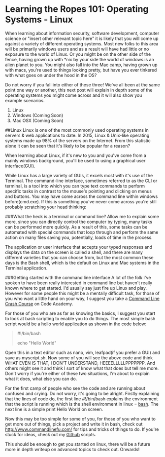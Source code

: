 # Learning the Ropes 101: Operating Systems - Linux
When learning about information security, software development, computer science or "insert other relevant topic here" it is likely that you will come up against a variety of different operating systems. Most new folks to this area will be primarily windows users and as a result will have had little or no exposure to the world of Linux. Or you might be on the other side of the fence, having grown up with *nix by your side the world of windows is an alien planet to you. You might also fall into the Mac camp, having grown up with macs, you're used to things looking pretty, but have you ever tinkered with what goes on under the hood in the OS?

Do not worry if you fall into either of these three! We've all been at the same point one way or another, this next post will explain in depth some of the operating systems you might come across and it will also show you example scenarios.

 1. Linux
 2. Windows (Coming Soon)
 3. Mac OSX (Coming Soon)

##Linux
Linux is one of the most commonly used operating systems in servers & web applications to date. In 2015, Linux & Unix-like operating systems made up 98% of the servers on the Internet. From this statistic alone it can be seen that it's likely to be popular for a reason?

When learning about Linux, if it's new to you and you've come from a mainly windows background, you'll be used to using a graphical user interface(GUI). 

While Linux has a large variety of GUIs, it excels most with it's use of the Terminal. The command-line interface, sometimes referred to as the CLI or terminal, is a tool into which you can type text commands to perform specific tasks in contrast to the mouse's pointing and clicking on menus and buttons. You may have come across the command line within windows before(cmd.exe). If this is something you've never come across you're still probably scratching your head thinking:

###What the heck is a terminal or command line?
Allow me to explain some more, since you can directly control the computer by typing, many tasks can be performed more quickly. As a result of this, some tasks can be automated with special commands that loop through and perform the same action on many files saving you, potentially, loads of time in the process.

The application or user interface that accepts your typed responses and displays the data on the screen is called a shell, and there are many different varieties that you can choose from, but the most common these days is the Bash shell, which is the default on Linux and Mac systems in the Terminal application. 

###Getting started with the command line interface
A lot of the folk I've spoken to have been really interested in command line but haven't really known where to get started. I'd usually say just fire up Linux and play. However for some people this might be a mentally difficult task, for those of you who want a little hand on your way, I suggest you take a [Command Line Crash Course](https://www.codecademy.com/learn/learn-the-command-line) on Code Academy.

For those of you who are as far as knowing the basics, I suggest you start to look at bash scripting to enable you to do things. The most simple bash script would be a hello world application as shown in the code below:
    

>  #!/bin/bash
>
> echo "Hello World"

Open this in a text editor such as nano, vim, leafpad(if you prefer a GUI) and save as myscript.sh. Now some of you will see the above code and think WHAT EVEN IS THAT, I DON'T UNDERSTAND, HEEEELLLLLPPPPPPP. And others might see it and think I sort of know what that does but tell me more. Don't worry if you're either of these two situations, I'm about to explain what it does, what else you can do. 

For the first camp of people who see the code and are running about confused and crying. Do not worry, it's going to be alright. Firstly explaining that the lines of code do, the first line #!/bin/bash explains the environment that the script is running which is the shell environment in linux = [bash](https://en.wikipedia.org/wiki/Bash_(Unix_shell)). The next line is a simple print Hello World on screen. 

Now this may be too simple for some of you, for those of you who want to get more out of things, pick a project and write it in bash, check out http://www.commandlinefu.com/ for tips and tricks of things to do. If you're stuck for ideas, check out my [Github](https://github.com/ZephrFish/RandomScripts) scripts.

This should be enough to get you started on linux, there will be a future more in depth writeup on advanced topics to check out. Onwards! 

  
